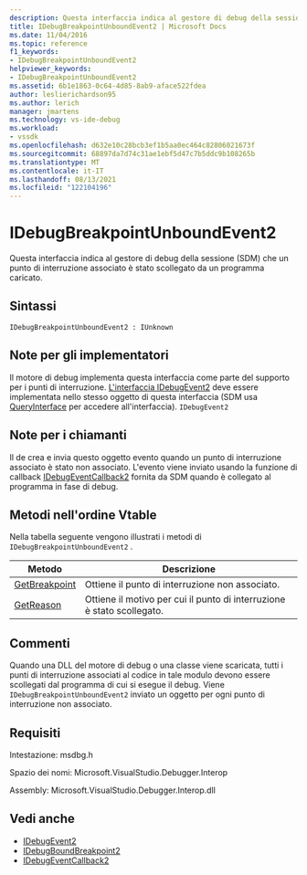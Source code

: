 ```yaml
---
description: Questa interfaccia indica al gestore di debug della sessione (SDM) che un punto di interruzione associato è stato scollegato da un programma caricato.
title: IDebugBreakpointUnboundEvent2 | Microsoft Docs
ms.date: 11/04/2016
ms.topic: reference
f1_keywords:
- IDebugBreakpointUnboundEvent2
helpviewer_keywords:
- IDebugBreakpointUnboundEvent2
ms.assetid: 6b1e1863-0c64-4d85-8ab9-aface522fdea
author: leslierichardson95
ms.author: lerich
manager: jmartens
ms.technology: vs-ide-debug
ms.workload:
- vssdk
ms.openlocfilehash: d632e10c28bcb3ef1b5aa0ec464c82806021673f
ms.sourcegitcommit: 68897da7d74c31ae1ebf5d47c7b5ddc9b108265b
ms.translationtype: MT
ms.contentlocale: it-IT
ms.lasthandoff: 08/13/2021
ms.locfileid: "122104196"
---
```

# <a name="idebugbreakpointunboundevent2"></a>IDebugBreakpointUnboundEvent2
Questa interfaccia indica al gestore di debug della sessione (SDM) che un punto di interruzione associato è stato scollegato da un programma caricato.

## <a name="syntax"></a>Sintassi

```
IDebugBreakpointUnboundEvent2 : IUnknown
```

## <a name="notes-for-implementers"></a>Note per gli implementatori
 Il motore di debug implementa questa interfaccia come parte del supporto per i punti di interruzione. [L'interfaccia IDebugEvent2](../../../extensibility/debugger/reference/idebugevent2.md) deve essere implementata nello stesso oggetto di questa interfaccia (SDM usa [QueryInterface](/cpp/atl/queryinterface) per accedere all'interfaccia). `IDebugEvent2`

## <a name="notes-for-callers"></a>Note per i chiamanti
 Il de crea e invia questo oggetto evento quando un punto di interruzione associato è stato non associato. L'evento viene inviato usando la funzione di callback [IDebugEventCallback2](../../../extensibility/debugger/reference/idebugeventcallback2.md) fornita da SDM quando è collegato al programma in fase di debug.

## <a name="methods-in-vtable-order"></a>Metodi nell'ordine Vtable
 Nella tabella seguente vengono illustrati i metodi di `IDebugBreakpointUnboundEvent2` .

|Metodo|Descrizione|
|------------|-----------------|
|[GetBreakpoint](../../../extensibility/debugger/reference/idebugbreakpointunboundevent2-getbreakpoint.md)|Ottiene il punto di interruzione non associato.|
|[GetReason](../../../extensibility/debugger/reference/idebugbreakpointunboundevent2-getreason.md)|Ottiene il motivo per cui il punto di interruzione è stato scollegato.|

## <a name="remarks"></a>Commenti
 Quando una DLL del motore di debug o una classe viene scaricata, tutti i punti di interruzione associati al codice in tale modulo devono essere scollegati dal programma di cui si esegue il debug. Viene `IDebugBreakpointUnboundEvent2` inviato un oggetto per ogni punto di interruzione non associato.

## <a name="requirements"></a>Requisiti
 Intestazione: msdbg.h

 Spazio dei nomi: Microsoft.VisualStudio.Debugger.Interop

 Assembly: Microsoft.VisualStudio.Debugger.Interop.dll

## <a name="see-also"></a>Vedi anche
- [IDebugEvent2](../../../extensibility/debugger/reference/idebugevent2.md)
- [IDebugBoundBreakpoint2](../../../extensibility/debugger/reference/idebugboundbreakpoint2.md)
- [IDebugEventCallback2](../../../extensibility/debugger/reference/idebugeventcallback2.md)
